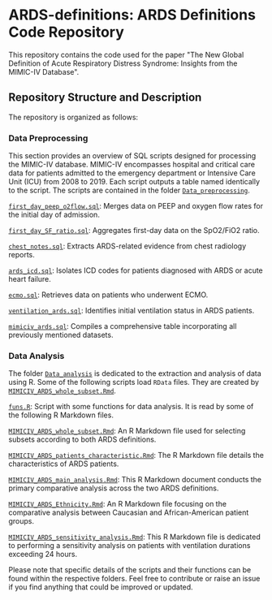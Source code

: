 # ARDS-definitions: ARDS Definitions Code Repository 

This repository contains the code used for the paper "The New Global Definition of Acute Respiratory Distress Syndrome: Insights from the MIMIC-IV Database".


## Repository Structure and Description

The repository is organized as follows:


### Data Preprocessing

This section provides an overview of SQL scripts designed for processing the MIMIC-IV database. MIMIC-IV encompasses hospital and critical care data for patients admitted to the emergency department or Intensive Care Unit (ICU) from 2008 to 2019. Each script outputs a table named identically to the script. The scripts are contained in the folder [`Data_preprocessing`](Data_preprocessing/).

[`first_day_peep_o2flow.sql`](Data_preprocessing/first_day_peep_o2flow.sql): Merges data on PEEP and oxygen flow rates for the initial day of admission.

[`first_day_SF_ratio.sql`](Data_preprocessing/first_day_SF_ratio.sql): Aggregates first-day data on the SpO2/FiO2 ratio.

[`chest_notes.sql`](Data_preprocessing/chest_notes.sql): Extracts ARDS-related evidence from chest radiology reports.

[`ards_icd.sql`](Data_preprocessing/ards_icd.sql): Isolates ICD codes for patients diagnosed with ARDS or acute heart failure.

[`ecmo.sql`](Data_preprocessing/ecmo.sql): Retrieves data on patients who underwent ECMO.

[`ventilation_ards.sql`](Data_preprocessing/ventilation_ards.sql): Identifies initial ventilation status in ARDS patients.

[`mimiciv_ards.sql`](Data_preprocessing/mimiciv_ards.sql): Compiles a comprehensive table incorporating all previously mentioned datasets.


### Data Analysis

The folder [`Data_analysis`](Data_analysis/) is dedicated to the extraction and analysis of data using R. Some of the following scripts load `RData` files. They are created by [`MIMICIV_ARDS_whole_subset.Rmd`](Data_analysis/MIMICIV_ARDS_whole_subset.Rmd).

[`funs.R`](Data_analysis/funs.R): Script with some functions for data analysis. It is read by some of the following R Markdown files.

[`MIMICIV_ARDS_whole_subset.Rmd`](Data_analysis/MIMICIV_ARDS_whole_subset.Rmd): An R Markdown file used for selecting subsets according to both ARDS definitions.

[`MIMICIV_ARDS_patients_characteristic.Rmd`](Data_analysis/MIMICIV_ARDS_patients_characteristic.Rmd): The R Markdown file details the characteristics of ARDS patients.

[`MIMICIV_ARDS_main_analysis.Rmd`](Data_analysis/MIMICIV_ARDS_main_analysis.Rmd): This R Markdown document conducts the primary comparative analysis across the two ARDS definitions.

[`MIMICIV_ARDS_Ethnicity.Rmd`](Data_analysis/MIMICIV_ARDS_Ethnicity.Rmd): An R Markdown file focusing on the comparative analysis between Caucasian and African-American patient groups.

[`MIMICIV_ARDS_sensitivity_analysis.Rmd`](Data_analysis/MIMICIV_ARDS_sensitivity_analysis.Rmd): This R Markdown file is dedicated to performing a sensitivity analysis on patients with ventilation durations exceeding 24 hours.



Please note that specific details of the scripts and their functions can be found within the respective folders. Feel free to contribute or raise an issue if you find anything that could be improved or updated.
